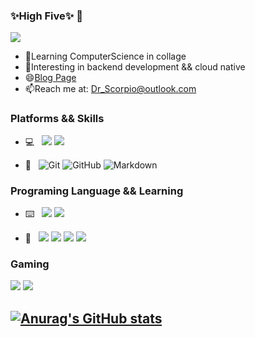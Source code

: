 ### ✨High Five✨ 👋
![](https://visitor-badge.glitch.me/badge?page_id=CasterWx.readme)

  * 🌱Learning ComputerScience in collage
  * 🤔Interesting in backend development && cloud native
  * 😄[Blog Page](http://blog.drscorpio.site/)
  * 📫Reach me at: Dr_Scorpio@outlook.com

### Platforms && Skills
 * 💻 &#160; [![](https://img.shields.io/badge/-Arch%20Linux-33aadd?style=flat-square&logo=arch-linux&logoColor=ffffff)](https://www.archlinux.org/)
 [![](https://img.shields.io/badge/-Windows10-0078D6?style=flat-square&logo=windows&logoColor=ffffff)](https://www.microsoft.com/windows/get-windows-10)

 * 🔧 &#160; ![Git](https://img.shields.io/badge/-Git-F05032?flat-squaret&logo=git&logoColor=ffffff)
![GitHub](https://img.shields.io/badge/-GitHub-181717?style=flat-square&logo=github&logoColor=ffffff)
![Markdown](https://img.shields.io/badge/-Markdown-000000?style=flat-square&logo=markdown&logoColor=ffffff)
 
 ### Programing Language && Learning
 * ⌨️ &#160; ![](https://img.shields.io/badge/-Golang-00ADD8?style=flat-square&logo=go&logoColor=ffffff)
 ![](https://img.shields.io/badge/-Python-3776ab?style=flat-square&logo=python&logoColor=ffffff)

 * 🌱 &#160; [![](https://img.shields.io/badge/-Docker-2496ED?style=flat-square&logo=docker&logoColor=ffffff)](https://www.docker.com/)
 [![](https://img.shields.io/badge/-Linux-fcc624?style=flat-square&logo=linux&logoColor=white)](https://www.linuxfoundation.org/)
 [![](https://img.shields.io/badge/-MySQL-003545?style=flat-square&logo=mysql&logoColor=white)](https://mariadb.com/)
 [![](https://img.shields.io/badge/-Redis-dc382d?style=flat-square&logo=redis&logoColor=white)](https://sass-lang.com/)
 
 ### Gaming
 ![](https://img.shields.io/badge/-Nintendo%20Switch-e60012?style=flat-square&logo=nintendo%20switch&logoColor=ffffff)
[![](https://img.shields.io/badge/Steam-171a21?style=flat-square&logo=steam&logoColor=ffffff)](https://steamcommunity.com/id/drscorpio)

  
[![Anurag's GitHub stats](https://github-readme-stats.vercel.app/api?username=DrScorpio&show_icons=true&theme=onedark)](https://github.com/anuraghazra/github-readme-stats)
---

<!--
**DrScorpio/DrScorpio** is a  _special_ ✨ repository because its `README.md` (this file) appears on your GitHub profile.

Here are some ideas to get you started:

-  I’m currently working on ...
-  I’m  learning ...
- 👯 I’m  to collaborate on ...
-  I’m looking for help with ...
- 💬 Ask me about ...
-  How to reach me: ...
-  Pronouns: ...
- ⚡ Fun fact: ...
-->
